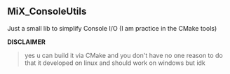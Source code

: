 ﻿## MiX_ConsoleUtils
Just a small lib to simplify Console I/O
(I am practice in the CMake tools)

<b>DISCLAIMER</b>
> yes u can build it via CMake and you don't have no one reason to do that
it developed on linux and should work on windows but idk
